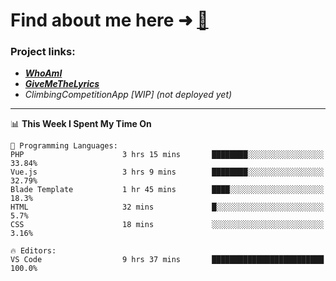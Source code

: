 # Find about me here ➜ [🧑](https://pauabella.dev)

### Project links:
- ***[WhoAmI](https://pauabella.dev)***
- ***[GiveMeTheLyrics](https://pauabella.dev/GiveMeTheLyrics)***
- *ClimbingCompetitionApp [WIP] (not deployed yet)*

---
<!--START_SECTION:waka-->
📊 **This Week I Spent My Time On** 

```text
💬 Programming Languages: 
PHP                      3 hrs 15 mins       ████████░░░░░░░░░░░░░░░░░   33.84% 
Vue.js                   3 hrs 9 mins        ████████░░░░░░░░░░░░░░░░░   32.79% 
Blade Template           1 hr 45 mins        ████░░░░░░░░░░░░░░░░░░░░░   18.3% 
HTML                     32 mins             █░░░░░░░░░░░░░░░░░░░░░░░░   5.7% 
CSS                      18 mins             ░░░░░░░░░░░░░░░░░░░░░░░░░   3.16%

🔥 Editors: 
VS Code                  9 hrs 37 mins       █████████████████████████   100.0%

```


<!--END_SECTION:waka-->